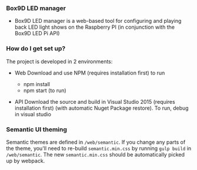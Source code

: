 ### Box9D LED manager ###

* Box9D LED manager is a web-based tool for configuring and playing back LED light shows on the Raspberry PI (in conjunction with the Box9D LED Pi API)

### How do I get set up? ###

The project is developed in 2 environments:

* Web
Download and use NPM (requires installation first) to run
  - npm install
  - npm start (to run)

* API
Download the source and build in Visual Studio 2015 (requires installation first) (with automatic Nuget Package restore). To run, debug in visual studio

### Semantic UI theming ###

Semantic themes are defined in `/web/semantic`. If you change any parts of the theme, you'll need to re-build `semantic.min.css` by running `gulp build` in `/web/semantic`. The new `semantic.min.css` should be automatically picked up by webpack.
